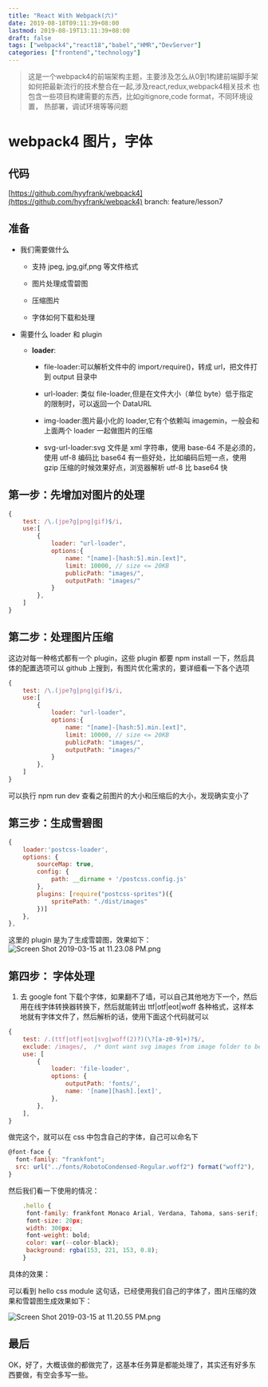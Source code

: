 ```yaml
---
title: "React With Webpack(六)"
date: 2019-08-18T09:11:39+08:00
lastmod: 2019-08-19T13:11:39+08:00
draft: false
tags: ["webpack4","react18","babel","HMR","DevServer"]
categories: ["frontend","technology"]
---
```


> 这是一个webpack4的前端架构主题，主要涉及怎么从0到1构建前端脚手架
> 如何把最新流行的技术整合在一起,涉及react,redux,webpack4相关技术
> 也包含一些项目构建需要的东西，比如gitignore,code format，不同环境设置，
> 热部署，调试环境等等问题

# webpack4 图片，字体

## 代码
[https://github.com/hyyfrank/webpack4](https://github.com/hyyfrank/webpack4) branch: feature/lesson7

## 准备
- 我们需要做什么

  - 支持 jpeg, jpg,gif,png 等文件格式

  - 图片处理成雪碧图

  - 压缩图片

  - 字体如何下载和处理

- 需要什么 loader 和 plugin

  - **loader**:

    - file-loader:可以解析文件中的 import`/`require()，转成 url，把文件打到 output 目录中

    - url-loader: 类似 file-loader,但是在文件大小（单位 byte）低于指定的限制时，可以返回一个 DataURL

    - img-loader:图片最小化的 loader,它有个依赖叫 imagemin，一般会和上面两个 loader 一起做图片的压缩

    - svg-url-loader:svg 文件是 xml 字符串，使用 base-64 不是必须的，使用 utf-8 编码比 base64 有一些好处，比如编码后短一点，使用 gzip 压缩的时候效果好点，浏览器解析 utf-8 比 base64 快

## **第一步**：先增加对图片的处理

```javascript
{
    test: /\.(jpe?g|png|gif)$/i,
    use:[
        {
            loader: "url-loader",
            options:{
                name: "[name]-[hash:5].min.[ext]",
                limit: 10000, // size <= 20KB
                publicPath: "images/",
                outputPath: "images/"
            }
        },
    ]
}
```

## **第二步**：处理图片压缩

这边对每一种格式都有一个 plugin，这些 plugin 都要 npm install 一下，然后具体的配置选项可以 github 上搜到，有图片优化需求的，要详细看一下各个选项

```javascript
{
    test: /\.(jpe?g|png|gif)$/i,
    use:[
        {
            loader: "url-loader",
            options:{
                name: "[name]-[hash:5].min.[ext]",
                limit: 10000, // size <= 20KB
                publicPath: "images/",
                outputPath: "images/"
            }
        },
    ]
}
```

可以执行 npm run dev 查看之前图片的大小和压缩后的大小，发现确实变小了

## **第三步**：生成雪碧图

```javascript
{
    loader:'postcss-loader',
    options: {
        sourceMap: true,
        config: {
            path: __dirname + '/postcss.config.js'
        },
        plugins: [require("postcss-sprites")({
            spritePath: "./dist/images"
        })]
    },
},
```

这里的 plugin 是为了生成雪碧图，效果如下：
![Screen Shot 2019-03-15 at 11.23.08 PM.png](https://upload-images.jianshu.io/upload_images/11577190-8efb3bbde7750c20.png?imageMogr2/auto-orient/strip%7CimageView2/2/w/1240)

## **第四步**： 字体处理

1.  去 google font 下载个字体，如果翻不了墙，可以自己其他地方下一个，然后用在线字体转换器转换下，然后就能转出 ttf|otf|eot|woff 各种格式，这样本地就有字体文件了，然后解析的话，使用下面这个代码就可以

```javascript
{
    test: /.(ttf|otf|eot|svg|woff(2)?)(\?[a-z0-9]+)?$/,
    exclude: /images/,  /* dont want svg images from image folder to be included */
    use: [
        {
            loader: 'file-loader',
            options: {
                outputPath: 'fonts/',
                name: '[name][hash].[ext]',
            },
        },
    ],
}
```

做完这个，就可以在 css 中包含自己的字体，自己可以命名下

```javascript
@font-face {
  font-family: "frankfont";
  src: url("../fonts/RobotoCondensed-Regular.woff2") format("woff2"),      		url("../fonts/RobotoCondensed-Regular.woff") format("woff");
}
```

然后我们看一下使用的情况：

```javascript
    .hello {
     font-family: frankfont Monaco Arial, Verdana, Tahoma, sans-serif;
     font-size: 20px;
     width: 300px;
     font-weight: bold;
     color: var(--color-black);
     background: rgba(153, 221, 153, 0.8);
    }
```

具体的效果：

可以看到 hello css module 这句话，已经使用我们自己的字体了，图片压缩的效果和雪碧图生成效果如下：

![Screen Shot 2019-03-15 at 11.20.55 PM.png](https://upload-images.jianshu.io/upload_images/11577190-2f6d868cf74258f8.png?imageMogr2/auto-orient/strip%7CimageView2/2/w/1240)

## 最后
OK，好了，大概该做的都做完了，这基本任务算是都能处理了，其实还有好多东西要做，有空会多写一些。
